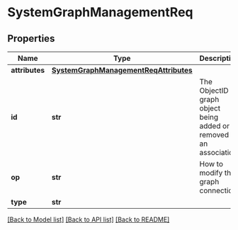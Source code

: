 # SystemGraphManagementReq

## Properties
Name | Type | Description | Notes
------------ | ------------- | ------------- | -------------
**attributes** | [**SystemGraphManagementReqAttributes**](SystemGraphManagementReqAttributes.md) |  | [optional] 
**id** | **str** | The ObjectID of graph object being added or removed as an association. | 
**op** | **str** | How to modify the graph connection. | 
**type** | **str** |  | 

[[Back to Model list]](../README.md#documentation-for-models) [[Back to API list]](../README.md#documentation-for-api-endpoints) [[Back to README]](../README.md)


